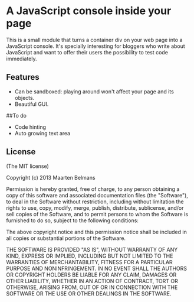 # A JavaScript console inside your page

This is a small module that turns a container div on your web page into a JavaScript console.
It's specially interesting for bloggers who write about JavaScript and want to offer their users
the possibility to test code immediately.

## Features

* Can be sandboxed: playing around won't affect your page and its objects.
* Beautiful GUI.

##To do

* Code hinting
* Auto growing text area

## License

(The MIT license)

Copyright (c) 2013 Maarten Belmans

Permission is hereby granted, free of charge, to any person obtaining
a copy of this software and associated documentation files (the
"Software"), to deal in the Software without restriction, including
without limitation the rights to use, copy, modify, merge, publish,
distribute, sublicense, and/or sell copies of the Software, and to
permit persons to whom the Software is furnished to do so, subject to
the following conditions:

The above copyright notice and this permission notice shall be
included in all copies or substantial portions of the Software.

THE SOFTWARE IS PROVIDED "AS IS", WITHOUT WARRANTY OF ANY KIND,
EXPRESS OR IMPLIED, INCLUDING BUT NOT LIMITED TO THE WARRANTIES OF
MERCHANTABILITY, FITNESS FOR A PARTICULAR PURPOSE AND
NONINFRINGEMENT. IN NO EVENT SHALL THE AUTHORS OR COPYRIGHT HOLDERS BE
LIABLE FOR ANY CLAIM, DAMAGES OR OTHER LIABILITY, WHETHER IN AN ACTION
OF CONTRACT, TORT OR OTHERWISE, ARISING FROM, OUT OF OR IN CONNECTION
WITH THE SOFTWARE OR THE USE OR OTHER DEALINGS IN THE SOFTWARE.